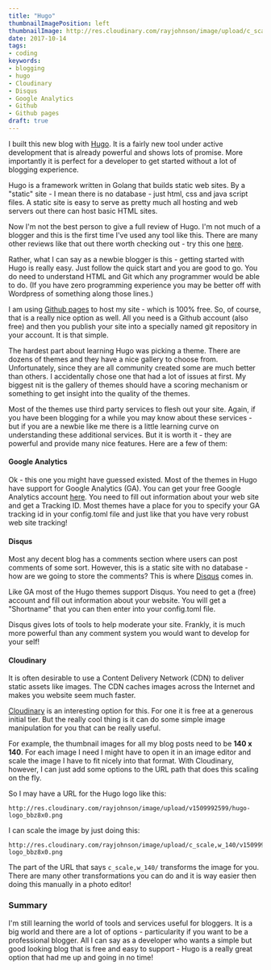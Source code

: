 ```yaml
---
title: "Hugo"
thumbnailImagePosition: left
thumbnailImage: http://res.cloudinary.com/rayjohnson/image/upload/c_scale,w_140/v1509992599/hugo-logo_bbz8x0.png
date: 2017-10-14
tags:
- coding
keywords:
- blogging
- hugo
- Cloudinary
- Disqus
- Google Analytics
- Github
- Github pages
draft: true
---
```


I built this new blog with [Hugo](http://gohugo.io).  It is a fairly new tool under active development that is already powerful and shows lots of promise.  More importantly it is perfect for a developer to get started without a lot of blogging experience.

<!--more-->


Hugo is a framework written in Golang that builds static web sites.  By a "static" 
site - I mean there is no database - just html, css and java script files.  A static
site is easy to serve as pretty much all hosting and web servers out there can host
basic HTML sites.

Now I'm not the best person to give a full review of Hugo.  I'm not much of a blogger and this is the first time I've used any tool like this.  There are many other reviews like that out there worth checking out - try this one [here](https://www.smashingmagazine.com/2015/11/static-website-generators-jekyll-middleman-roots-hugo-review/).

Rather, what I can say as a newbie blogger is this - getting started with Hugo is really easy.   Just follow the quick start and you are good to go.  You do need to understand HTML and Git which any programmer would be able to do.  (If you have zero programming experience you may be better off with Wordpress of something along those lines.)

I am using [Github pages](https://pages.github.com) to host my site - which is 100% free.  So, of course, that is a really nice option as well.  All you need is a Github account (also free) and then you publish your site into a specially named git repository in your account.  It is that simple.

The hardest part about learning Hugo was picking a theme.  There are dozens of themes and they have a nice gallery to choose from.  Unfortunately, since they are all community created some are much better than others.  I accidentally chose one that had a lot of issues at first.  My biggest nit is the gallery of themes should have a scoring mechanism or something to get insight into the quality of the themes.

Most of the themes use third party services to flesh out your site.  Again, if you have been blogging for a while you may know about these services - but if you are a newbie like me there is a little learning curve on understanding these additional services.  But it is worth it - they are powerful and provide many nice features.  Here are a few of them:

#### Google Analytics

Ok - this one you might have guessed existed.  Most of the themes in Hugo have support for Google Analytics (GA).  You can get your free Google Analytics account [here](https://www.google.com/analytics/).  You need to fill out information about your web site and get a Tracking ID.  Most themes have a place for you to specify your GA tracking id in your config.toml file and just like that you have very robust web site tracking!

#### Disqus

Most any decent blog has a comments section where users can post comments of some sort.  However, this is a static site with no database - how are we going to store the comments?
This is where [Disqus](https://disqus.com) comes in.

Like GA most of the Hugo themes support Disqus.  You need to get a (free) account and fill
out information about your website.  You will get a "Shortname" that you can then enter
into your config.toml file.

Disqus gives lots of tools to help moderate your site.  Frankly, it is much more powerful
than any comment system you would want to develop for your self!

#### Cloudinary

It is often desirable to use a Content Delivery Network (CDN) to deliver static assets like images.  The CDN caches images across the Internet and makes you website seem much faster.

[Cloudinary](https://cloudinary.com) is an interesting option for this.  For one it is free at a generous initial tier.  But the really cool thing is it can do some simple image manipulation for you that can be really useful.

For example, the thumbnail images for all my blog posts need to be **140 x 140**.  For each image
I need I might have to open it in an image editor and scale the image I have to fit nicely
into that format.  With Cloudinary, however, I can just add some options to the URL path
that does this scaling on the fly.  

So I may have a URL for the Hugo logo like this:
```
http://res.cloudinary.com/rayjohnson/image/upload/v1509992599/hugo-logo_bbz8x0.png
```
I can scale the image by just doing this:
```
http://res.cloudinary.com/rayjohnson/image/upload/c_scale,w_140/v1509992599/hugo-logo_bbz8x0.png
```

The part of the URL that says `c_scale,w_140/` transforms the image for you.  There are
many other transformations you can do and it is way easier then doing this manually in
a photo editor!


### Summary

I'm still learning the world of tools and services useful for bloggers.  It is a big world
and there are a lot of options - particularity if you want to be a professional blogger.
All I can say as a developer who wants a simple but good looking blog that is free and
easy to support - Hugo is a really great option that had me up and going in no time!


